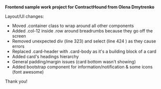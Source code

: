 

**Frontend sample work project for ContractHound from Olena Dmytrenko**



Layout/UI changes:

* Moved .container class to wrap around all other components
* Added .col-12 inside .row around breadrumbs because they go off the screen
* Removed unexpected div (line 323) and select (line 424 ) as they cause errors
* Replaced .card-header with .card-body as it's a building block of a card
* Added card's headings hierarchy
* General padding/margin issues (card bottom wasn't showing)
* Added bootstrap component for information/notification  & some icons (font awesome)

Thank you!




